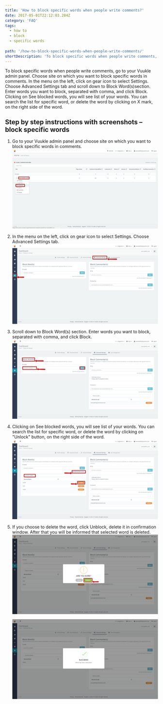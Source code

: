 ```yaml
---
title: 'How to block specific words when people write comments?'
date: 2017-05-01T22:12:03.284Z
category: 'FAQ'
tags:
  - how to
  - block
  - specific words

path: '/how-to-block-specific-words-when-people-write-comments/'
shortDescription: 'To block specific words when people write comments, go to your Vuukle admin panel.'
---
```


To block specific words when people write comments, go to your Vuukle admin panel. Choose site on which you want to block specific words in comments. In the menu on the left, click on gear icon to select Settings. Choose Advanced Settings tab and scroll down to Block Word(s)section. Enter words you want to block, separated with comma, and click Block. Clicking on See blocked words, you will see list of your words. You can search the list for specific word, or delete the word by clicking on X mark, on the right side of the word.

## Step by step instructions with screenshots – block specific words

1. Go to your Vuukle admin panel and choose site on which you want to block specific words in comments.
   ![block specific words 01](./img-1.png)

2. In the menu on the left, click on gear icon to select Settings. Choose Advanced Settings tab.
   ![block specific words 02](./img-2.png)

3. Scroll down to Block Word(s) section. Enter words you want to block, separated with comma, and click Block.
   ![block specific words 03](./img-3.png)

4. Clicking on See blocked words, you will see list of your words. You can search the list for specific word, or delete the word by clicking on "Unlock" button, on the right side of the word.
   ![block specific words 04](./img-4.png)

5. If you choose to delete the word, click Unblock, delete it in confirmation window. After that you will be informed that selected word is deleted.
   ![block specific words 05](./img-5.png)

   ![block specific words 06](./img-6.png)
